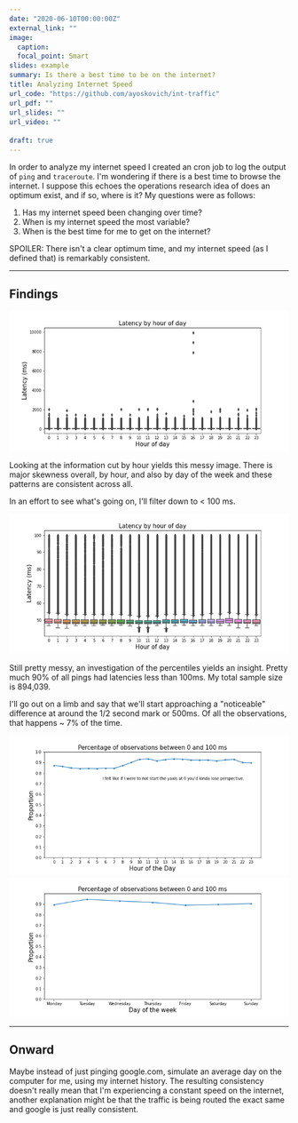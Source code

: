 ```yaml
---
date: "2020-06-10T00:00:00Z"
external_link: ""
image:
  caption: 
  focal_point: Smart
slides: example
summary: Is there a best time to be on the internet?
title: Analyzing Internet Speed
url_code: "https://github.com/ayoskovich/int-traffic"
url_pdf: ""
url_slides: ""
url_video: ""

draft: true
---
```


In order to analyze my internet speed I created an cron job to log the output of `ping` and `traceroute`. I'm wondering if there is a best time to browse the internet. I suppose this echoes the operations research idea of does an optimum exist, and if so, where is it? My questions were as follows:

1. Has my internet speed been changing over time?
2. When is my internet speed the most variable?
3. When is the best time for me to get on the internet?

SPOILER: There isn't a clear optimum time, and my internet speed (as I defined that) is remarkably consistent.

--- 

## Findings

![oops](yikes.png)

Looking at the information cut by hour yields this messy image. There is major skewness overall, by hour, and also by day of the week and these patterns are consistent across all.

In an effort to see what's going on, I'll filter down to < 100 ms.

![](fix.png)

Still pretty messy, an investigation of the percentiles yields an insight. Pretty much 90% of all pings had latencies less than 100ms. My total sample size is 894,039. 

I'll go out on a limb and say that we'll start approaching a "noticeable" difference at around the 1/2 second mark or 500ms. Of all the observations, that happens ~ 7% of the time.


![Oops, didn't load](hour.png)
![Oops, didn't load](day.png)


--- 

## Onward
Maybe instead of just pinging google.com, simulate an average day on the computer for me, using my internet history. The resulting consistency doesn't really mean that I'm experiencing a constant speed on the internet, another explanation might be that the traffic is being routed the exact same and google is just really consistent.



